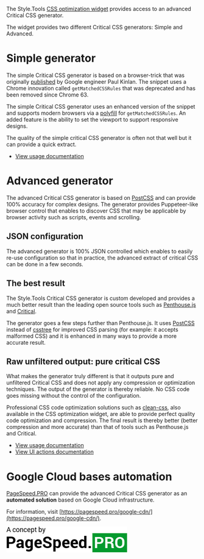 The Style.Tools [CSS optimization widget](./README.md) provides access to an advanced Critical CSS generator.

The widget provides two different Critical CSS generators: Simple and Advanced.

# Simple generator

The simple Critical CSS generator is based on a browser-trick that was originally [published](https://gist.github.com/PaulKinlan/6284142) by Google engineer Paul Kinlan. The snippet uses a Chrome innovation called `getMatchedCSSRules` that was deprecated and has been removed since Chrome 63.

The simple Critical CSS generator uses an enhanced version of the snippet and supports modern browsers via a [polyfill](https://github.com/ovaldi/getMatchedCSSRules) for `getMatchedCSSRules`. An added feature is the ability to set the viewport to support responsive designs.

The quality of the simple critical CSS generator is often not that well but it can provide a quick extract.

- [View usage documentation](./simple-usage.md)

# Advanced generator

The advanced Critical CSS generator is based on [PostCSS](https://github.com/postcss/postcss) and can provide 100% accuracy for complex designs. The generator provides Puppeteer-like browser control that enables to discover CSS that may be applicable by browser activity such as scripts, events and scrolling.

## JSON configuration

The advanced generator is 100% JSON controlled which enables to easily re-use configuration so that in practice, the advanced extract of critical CSS can be done in a few seconds.

## The best result

The Style.Tools Critical CSS generator is custom developed and provides a much better result than the leading open source tools such as [Penthouse.js](https://github.com/pocketjoso/penthouse/) and [Critical](https://github.com/addyosmani/critical). 

The generator goes a few steps further than Penthouse.js. It uses [PostCSS](https://github.com/postcss/postcss) instead of [csstree](https://github.com/csstree/csstree) for improved CSS parsing (for example: it accepts malformed CSS) and it is enhanced in many ways to provide a more accurate result.

## Raw unfiltered output: pure critical CSS

What makes the generator truly different is that it outputs pure and unfiltered Critical CSS and does not apply any compression or optimization techniques. The output of the generator is thereby reliable. No CSS code goes missing without the control of the configuration.

Professional CSS code optimization solutions such as [clean-css](https://github.com/jakubpawlowicz/clean-css), also available in the CSS optimization widget, are able to provide perfect quality code optimization and compression. The final result is thereby better (better compression and more accurate) than that of tools such as Penthouse.js and Critical.

- [View usage documentation](./advanced-usage.md)
- [View UI actions documentation](./advanced-usage.md)

# Google Cloud bases automation

[PageSpeed.PRO](https://pagespeed.pro) can provide the advanced Critical CSS generator as an **automated solution** based on Google Cloud infrastructure. 

For information, visit [https://pagespeed.pro/google-cdn/](https://pagespeed.pro/google-cdn/).

[![](../gitbook/images/psp-concept.jpg)](https://pagespeed.pro/)